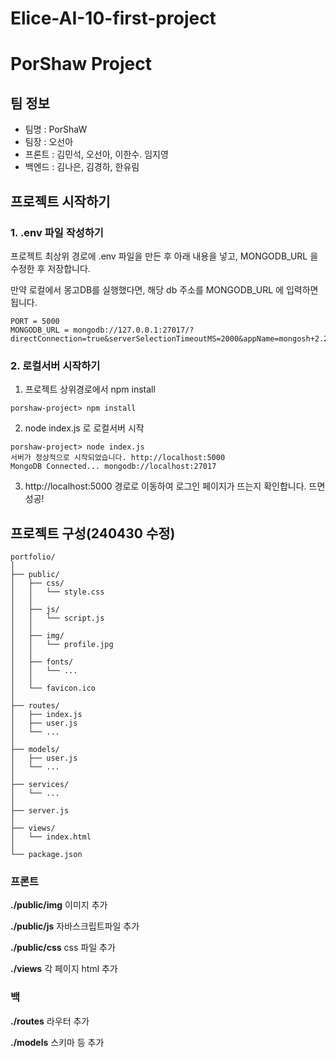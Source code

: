 # Elice-AI-10-first-project

# PorShaw Project

## 팀 정보

- 팀명 : PorShaW
- 팀장 : 오선아
- 프론트 : 김민석, 오선아, 이한수. 임지영
- 백엔드 : 김나은, 김경하, 한유림

## 프로젝트 시작하기

### 1. .env 파일 작성하기

프로젝트 최상위 경로에 .env 파일을 만든 후 아래 내용을 넣고, MONGODB_URL 을 수정한 후 저장합니다.

만약 로컬에서 몽고DB를 실행했다면, 해당 db 주소를 MONGODB_URL 에 입력하면 됩니다.

```
PORT = 5000
MONGODB_URL = mongodb://127.0.0.1:27017/?directConnection=true&serverSelectionTimeoutMS=2000&appName=mongosh+2.2.5
```

### 2. 로컬서버 시작하기

1. 프로젝트 상위경로에서 npm install

```
porshaw-project> npm install
```

2. node index.js 로 로컬서버 시작

```
porshaw-project> node index.js
서버가 정상적으로 시작되었습니다. http://localhost:5000
MongoDB Connected... mongodb://localhost:27017
```

3. http://localhost:5000 경로로 이동하여 로그인 페이지가 뜨는지 확인합니다. 뜨면 성공!

## 프로젝트 구성(240430 수정)

```
portfolio/
│
├── public/
│   ├── css/
│   │   └── style.css
│   │
│   ├── js/
│   │   └── script.js
│   │
│   ├── img/
│   │   └── profile.jpg
│   │
│   ├── fonts/
│   │   └── ...
│   │
│   └── favicon.ico
│
├── routes/
│   ├── index.js
│   ├── user.js
│   └── ...
│
├── models/
│   ├── user.js
│   └── ...
│
├── services/
│   └── ...
│
├── server.js
│
├── views/
│   └── index.html
│
└── package.json
```

### 프론트

**./public/img**
이미지 추가

**./public/js**
자바스크립트파일 추가

**./public/css**
css 파일 추가

**./views**
각 페이지 html 추가

### 백

**./routes**
라우터 추가

**./models**
스키마 등 추가
